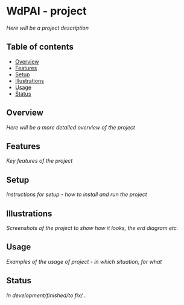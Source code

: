 # WdPAI - project

*Here will be a project description*

## Table of contents

- [Overview](#overview)
- [Features](#features)
- [Setup](#setup)
- [Illustrations](#illustrations)
- [Usage](#usage)
- [Status](#status)

## Overview

*Here will be a more detailed overview of the project*

## Features

*Key features of the project*

## Setup

*Instructions for setup - how to install and run the project*

## Illustrations

*Screenshots of the project to show how it looks, the erd diagram etc.*

## Usage

*Examples of the usage of project - in which situation, for what*

## Status

*In development/finished/to fix/...*
